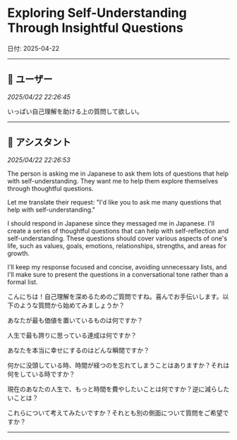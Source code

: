 # Exploring Self-Understanding Through Insightful Questions

日付: 2025-04-22

---

## 👤 ユーザー
*2025/04/22 22:26:45*

いっぱい自己理解を助ける上の質問して欲しい。

---

## 🤖 アシスタント
*2025/04/22 22:26:53*

The person is asking me in Japanese to ask them lots of questions that help with self-understanding. They want me to help them explore themselves through thoughtful questions.

Let me translate their request: "I'd like you to ask me many questions that help with self-understanding."

I should respond in Japanese since they messaged me in Japanese. I'll create a series of thoughtful questions that can help with self-reflection and self-understanding. These questions should cover various aspects of one's life, such as values, goals, emotions, relationships, strengths, and areas for growth.

I'll keep my response focused and concise, avoiding unnecessary lists, and I'll make sure to present the questions in a conversational tone rather than a formal list.

こんにちは！自己理解を深めるためのご質問ですね。喜んでお手伝いします。以下のような質問から始めてみましょうか？

あなたが最も価値を置いているものは何ですか？

人生で最も誇りに思っている達成は何ですか？

あなたを本当に幸せにするのはどんな瞬間ですか？

何かに没頭している時、時間が経つのを忘れてしまうことはありますか？それは何をしている時ですか？

現在のあなたの人生で、もっと時間を費やしたいことは何ですか？逆に減らしたいことは？

これらについて考えてみたいですか？それとも別の側面について質問をご希望ですか？

---
